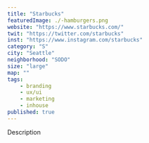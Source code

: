 ```yaml
---
title: "Starbucks"
featuredImage: ./-hamburgers.png
website: "https://www.starbucks.com/"
twit: "https://twitter.com/starbucks"
inst: "https://www.instagram.com/starbucks"
category: "S"
city: "Seattle"
neighborhood: "SODO"
size: "large"
map: ""
tags:
    - branding
    - ux/ui
    - marketing
    - inhouse
published: true
---
```


Description
